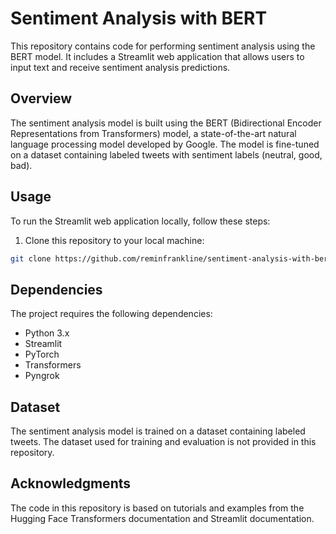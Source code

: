 # Sentiment Analysis with BERT

This repository contains code for performing sentiment analysis using the BERT model. It includes a Streamlit web application that allows users to input text and receive sentiment analysis predictions.

## Overview

The sentiment analysis model is built using the BERT (Bidirectional Encoder Representations from Transformers) model, a state-of-the-art natural language processing model developed by Google. The model is fine-tuned on a dataset containing labeled tweets with sentiment labels (neutral, good, bad).

## Usage

To run the Streamlit web application locally, follow these steps:

1. Clone this repository to your local machine:

```bash
git clone https://github.com/reminfrankline/sentiment-analysis-with-bert.git
```
## Dependencies

The project requires the following dependencies:

- Python 3.x
- Streamlit
- PyTorch
- Transformers
- Pyngrok

## Dataset

The sentiment analysis model is trained on a dataset containing labeled tweets. The dataset used for training and evaluation is not provided in this repository.

## Acknowledgments

The code in this repository is based on tutorials and examples from the Hugging Face Transformers documentation and Streamlit documentation.
